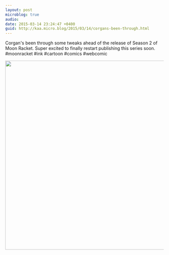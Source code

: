 ```yaml
---
layout: post
microblog: true
audio: 
date: 2015-03-14 23:24:47 +0400
guid: http://kaa.micro.blog/2015/03/14/corgans-been-through.html
---
```

Corgan's been through some tweaks ahead of the release of Season 2 of Moon Racket. Super excited to finally restart publishing this series soon. #moonracket #ink #cartoon #comics #webcomic

<img src="https://www.kaa.bz/uploads/2018/1ab58914cf.jpg" width="600" height="600" />
